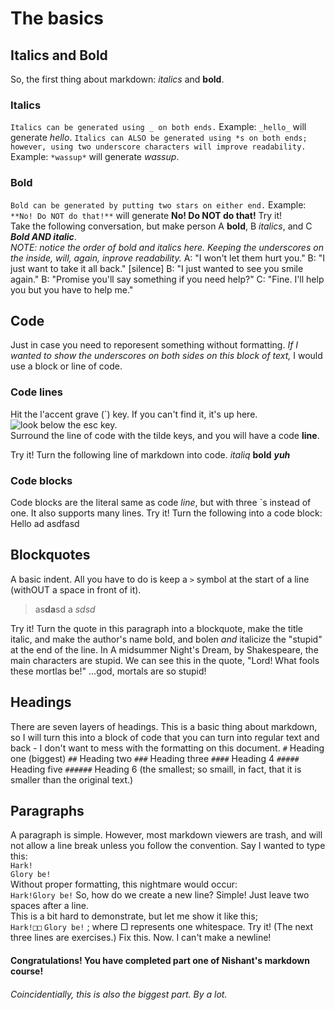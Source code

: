 # The basics
## Italics and Bold
So, the first thing about markdown: _italics_ and **bold**.
### Italics
`Italics can be generated using _ on both ends.`
Example: `_hello_` will generate _hello_.
`Italics can ALSO be generated using *s on both ends; however, using two underscore characters will improve readability.`
Example: `*wassup*` will generate *wassup*.
### Bold
`Bold can be generated by putting two stars on either end.`
Example: `**No! Do NOT do that!**` will generate **No! Do NOT do that!**
Try it!  
Take the following conversation, but make person A **bold**, B _italics_, and C **_Bold AND italic_**.  
_NOTE: notice the order of bold and italics here. Keeping the underscores on the inside, will, again, inprove readability._
A: "I won't let them hurt you."
B: "I just want to take it all back."
[silence]
B: "I just wanted to see you smile again."
B: "Promise you'll say something if you need help?"
C: "Fine. I'll help you but you have to help me."

## Code
Just in case you need to reporesent something without formatting. _If I wanted to show the underscores on both sides on this block of text,_ I would use a block or line of code.
### Code lines
Hit the l'accent grave (`) key. If you can't find it, it's up here. 
![look below the esc key.](https://external-content.duckduckgo.com/iu/?u=https%3A%2F%2Ftse1.mm.bing.net%2Fth%3Fid%3DOIP.m8v2WHtukGKp_HI_0pni4AHaCd%26pid%3DApi&f=1)  
Surround the line of code with the tilde keys, and you will have a code **line**.  

Try it! Turn the following line of markdown into code.
_italiq_ **bold** **_yuh_**
### Code blocks  
Code blocks are the literal same as code _line_, but with three `s instead of one.
It also supports many lines.
Try it! Turn the following into a code block:
Hello
ad
asdfasd

## Blockquotes
A basic indent. 
All you have to do is keep a `>` symbol at the start of a line (withOUT a space in front of it).
>as**da**sd
>a _sdsd_

Try it!
Turn the quote in this paragraph into a blockquote, make the title italic, and make the author's name bold, and bolen _and_ italicize the "stupid" at the end of the line.
In A midsummer Night's Dream, by Shakespeare, the main characters are stupid. We can see this in the quote, "Lord! What fools these mortlas be!" ...god, mortals are so stupid!

## Headings
There are seven layers of headings. This is a basic thing about markdown, so I will turn this into a block of code that you can turn into regular text and back - I don't want to mess with the formatting on this document.
`#` Heading one (biggest)
`##` Heading two
`###` Heading three
`####` Heading 4
`#####` Heading five
`######` Heading 6 (the smallest; so smaill, in fact, that it is smaller than the original text.)

## Paragraphs
A paragraph is simple. However, most markdown viewers are trash, and will not allow a line break unless you follow the convention.
Say I wanted to type this:  
`Hark!`  
`Glory be!`  
Without proper formatting, this nightmare would occur:  
`Hark!Glory be!`
So, how do we create a new line? Simple! Just leave two spaces after a line.  
This is a bit hard to demonstrate, but let me show it like this;  
`Hark!□□`
`Glory be!` ; where □ represents one whitespace.
Try it! (The next three lines are exercises.)
Fix this.
Now.
I can't make a newline!

#### Congratulations! You have completed part one of Nishant's markdown course!
###### Coincidentially, this is also the biggest part. By a lot.
